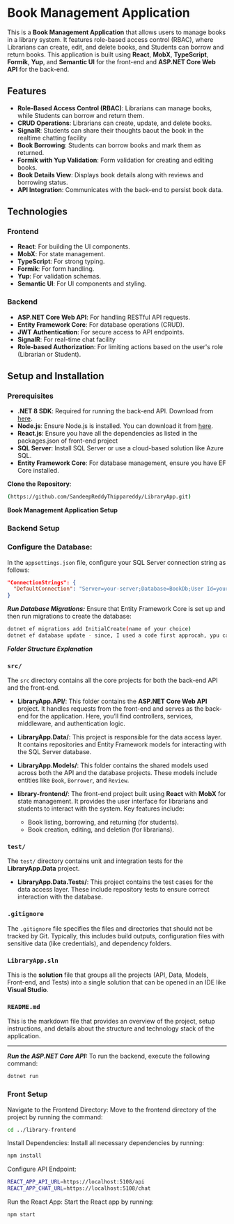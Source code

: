 # Book Management Application

This is a **Book Management Application** that allows users to manage books in a library system. It features role-based access control (RBAC), where Librarians can create, edit, and delete books, and Students can borrow and return books. This application is built using **React**, **MobX**, **TypeScript**, **Formik**, **Yup**, and **Semantic UI** for the front-end and **ASP.NET Core Web API** for the back-end.

## Features

- **Role-Based Access Control (RBAC)**: Librarians can manage books, while Students can borrow and return them.
- **CRUD Operations**: Librarians can create, update, and delete books.
- **SignalR**: Students can share their thoughts baout the book in the realtime chatting facility
- **Book Borrowing**: Students can borrow books and mark them as returned.
- **Formik with Yup Validation**: Form validation for creating and editing books.
- **Book Details View**: Displays book details along with reviews and borrowing status.
- **API Integration**: Communicates with the back-end to persist book data.

## Technologies

### Frontend

- **React**: For building the UI components.
- **MobX**: For state management.
- **TypeScript**: For strong typing.
- **Formik**: For form handling.
- **Yup**: For validation schemas.
- **Semantic UI**: For UI components and styling.

### Backend

- **ASP.NET Core Web API**: For handling RESTful API requests.
- **Entity Framework Core**: For database operations (CRUD).
- **JWT Authentication**: For secure access to API endpoints.
- **SignalR**: For real-time chat facility
- **Role-based Authorization**: For limiting actions based on the user's role (Librarian or Student).

## Setup and Installation

### Prerequisites

- **.NET 8 SDK**: Required for running the back-end API. Download from [here](https://dotnet.microsoft.com/download).
- **Node.js**: Ensure Node.js is installed. You can download it from [here](https://nodejs.org/).
- **React.js**: Ensure you have all the dependencies as listed in the packages.json of front-end project
- **SQL Server**: Install SQL Server or use a cloud-based solution like Azure SQL.
- **Entity Framework Core**: For database management, ensure you have EF Core installed.

**Clone the Repository**:
   ```bash
(https://github.com/SandeepReddyThippareddy/LibraryApp.git)
  ```

**Book Management Application Setup**
### Backend Setup
### Configure the Database:
In the `appsettings.json` file, configure your SQL Server connection string as follows:

```json
"ConnectionStrings": {
  "DefaultConnection": "Server=your-server;Database=BookDb;User Id=your-username;Password=your-password;"
}
```
***Run Database Migrations:***
Ensure that Entity Framework Core is set up and then run migrations to create the database:
```bash
dotnet ef migrations add InitialCreate(name of your choice)
dotnet ef database update - since, I used a code first approcah, ypu can even simply run the database update command.
```
***Folder Structure Explanation***
### `src/`

The `src` directory contains all the core projects for both the back-end API and the front-end.

- **LibraryApp.API/**: 
  This folder contains the **ASP.NET Core Web API** project. It handles requests from the front-end and serves as the back-end for the application. Here, you’ll find controllers, services, middleware, and authentication logic.

- **LibraryApp.Data/**: 
  This project is responsible for the data access layer. It contains repositories and Entity Framework models for interacting with the SQL Server database.

- **LibraryApp.Models/**: 
  This folder contains the shared models used across both the API and the database projects. These models include entities like `Book`, `Borrower`, and `Review`.

- **library-frontend/**: 
  The front-end project built using **React** with **MobX** for state management. It provides the user interface for librarians and students to interact with the system. Key features include:
  - Book listing, borrowing, and returning (for students).
  - Book creation, editing, and deletion (for librarians).

### `test/`

The `test/` directory contains unit and integration tests for the **LibraryApp.Data** project.

- **LibraryApp.Data.Tests/**: 
  This project contains the test cases for the data access layer. These include repository tests to ensure correct interaction with the database.

### `.gitignore`

The `.gitignore` file specifies the files and directories that should not be tracked by Git. Typically, this includes build outputs, configuration files with sensitive data (like credentials), and dependency folders.

### `LibraryApp.sln`

This is the **solution** file that groups all the projects (API, Data, Models, Front-end, and Tests) into a single solution that can be opened in an IDE like **Visual Studio**.

### `README.md`

This is the markdown file that provides an overview of the project, setup instructions, and details about the structure and technology stack of the application.

---

***Run the ASP.NET Core API:***
To run the backend, execute the following command:
```bash
dotnet run
```
### Front Setup
Navigate to the Frontend Directory:
Move to the frontend directory of the project by running the command:
``` bash
cd ../library-frontend
```
Install Dependencies:
Install all necessary dependencies by running:
```bash
npm install
```
Configure API Endpoint:
```bash
REACT_APP_API_URL=https://localhost:5108/api
REACT_APP_CHAT_URL=https://localhost:5108/chat
```
Run the React App:
Start the React app by running:
```bash
npm start
```
